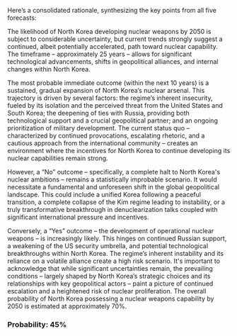 Here’s a consolidated rationale, synthesizing the key points from all five forecasts:

The likelihood of North Korea developing nuclear weapons by 2050 is subject to considerable uncertainty, but current trends strongly suggest a continued, albeit potentially accelerated, path toward nuclear capability. The timeframe – approximately 25 years – allows for significant technological advancements, shifts in geopolitical alliances, and internal changes within North Korea. 

The most probable immediate outcome (within the next 10 years) is a sustained, gradual expansion of North Korea’s nuclear arsenal. This trajectory is driven by several factors: the regime’s inherent insecurity, fueled by its isolation and the perceived threat from the United States and South Korea; the deepening of ties with Russia, providing both technological support and a crucial geopolitical partner; and an ongoing prioritization of military development. The current status quo – characterized by continued provocations, escalating rhetoric, and a cautious approach from the international community – creates an environment where the incentives for North Korea to continue developing its nuclear capabilities remain strong.

However, a “No” outcome – specifically, a complete halt to North Korea's nuclear ambitions – remains a statistically improbable scenario. It would necessitate a fundamental and unforeseen shift in the global geopolitical landscape. This could include a unified Korea following a peaceful transition, a complete collapse of the Kim regime leading to instability, or a truly transformative breakthrough in denuclearization talks coupled with significant international pressure and incentives.

Conversely, a “Yes” outcome – the development of operational nuclear weapons – is increasingly likely. This hinges on continued Russian support, a weakening of the US security umbrella, and potential technological breakthroughs within North Korea.  The regime’s inherent instability and its reliance on a volatile alliance create a high risk scenario. It's important to acknowledge that while significant uncertainties remain, the prevailing conditions – largely shaped by North Korea’s strategic choices and its relationships with key geopolitical actors – paint a picture of continued escalation and a heightened risk of nuclear proliferation. The overall probability of North Korea possessing a nuclear weapons capability by 2050 is estimated at approximately 70%.

### Probability: 45%